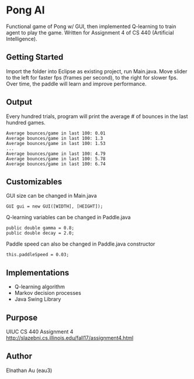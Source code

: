 # Pong AI  

Functional game of Pong w/ GUI, then implemented Q-learning to train agent to play the game. Written for Assignment 4 of CS 440 (Artificial Intelligence). 

## Getting Started

Import the folder into Eclipse as existing project, run Main.java. Move slider to the left for faster fps (frames per second), to the right for slower fps. Over time, the paddle will learn and improve performance.

## Output

Every hundred trials, program will print the average # of bounces in the last hundred games. 

```
Average bounces/game in last 100: 0.01
Average bounces/game in last 100: 1.3
Average bounces/game in last 100: 1.53
...
Average bounces/game in last 100: 4.79
Average bounces/game in last 100: 5.78
Average bounces/game in last 100: 6.74
```


## Customizables

GUI size can be changed in Main.java

```
GUI gui = new GUI([WIDTH], [HEIGHT]);
```

Q-learning variables can be changed in Paddle.java

```
public double gamma = 0.8;
public double decay = 2.0;
```

Paddle speed can also be changed in Paddle.java constructor

```
this.paddleSpeed = 0.03;
```



## Implementations

* Q-learning algorithm
* Markov decision processes
* Java Swing Library

## Purpose
UIUC CS 440 Assignment 4
http://slazebni.cs.illinois.edu/fall17/assignment4.html

## Author
Elnathan Au (eau3)


